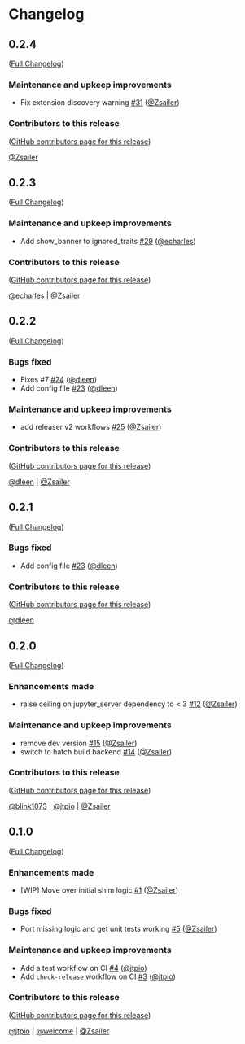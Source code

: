 # Changelog

<!-- <START NEW CHANGELOG ENTRY> -->

## 0.2.4

([Full Changelog](https://github.com/jupyter/notebook_shim/compare/v0.2.3...eb748573d2af505c6846fbf2597ec56447c0d6e8))

### Maintenance and upkeep improvements

- Fix extension discovery warning [#31](https://github.com/jupyter/notebook_shim/pull/31) ([@Zsailer](https://github.com/Zsailer))

### Contributors to this release

([GitHub contributors page for this release](https://github.com/jupyter/notebook_shim/graphs/contributors?from=2023-04-24&to=2024-02-14&type=c))

[@Zsailer](https://github.com/search?q=repo%3Ajupyter%2Fnotebook_shim+involves%3AZsailer+updated%3A2023-04-24..2024-02-14&type=Issues)

<!-- <END NEW CHANGELOG ENTRY> -->

## 0.2.3

([Full Changelog](https://github.com/jupyter/notebook_shim/compare/v0.2.2...bb84e6475a757b6299cb07ec3ce027a8c57d052e))

### Maintenance and upkeep improvements

- Add show_banner to ignored_traits [#29](https://github.com/jupyter/notebook_shim/pull/29) ([@echarles](https://github.com/echarles))

### Contributors to this release

([GitHub contributors page for this release](https://github.com/jupyter/notebook_shim/graphs/contributors?from=2022-11-03&to=2023-04-24&type=c))

[@echarles](https://github.com/search?q=repo%3Ajupyter%2Fnotebook_shim+involves%3Aecharles+updated%3A2022-11-03..2023-04-24&type=Issues) | [@Zsailer](https://github.com/search?q=repo%3Ajupyter%2Fnotebook_shim+involves%3AZsailer+updated%3A2022-11-03..2023-04-24&type=Issues)

## 0.2.2

([Full Changelog](https://github.com/jupyter/notebook_shim/compare/v0.2.0...e1f1219888d9bfa69fc0e1f130f6f1bcf3825fcb))

### Bugs fixed

- Fixes #7 [#24](https://github.com/jupyter/notebook_shim/pull/24) ([@dleen](https://github.com/dleen))
- Add config file [#23](https://github.com/jupyter/notebook_shim/pull/23) ([@dleen](https://github.com/dleen))

### Maintenance and upkeep improvements

- add releaser v2 workflows [#25](https://github.com/jupyter/notebook_shim/pull/25) ([@Zsailer](https://github.com/Zsailer))

### Contributors to this release

([GitHub contributors page for this release](https://github.com/jupyter/notebook_shim/graphs/contributors?from=2022-10-17&to=2022-11-03&type=c))

[@dleen](https://github.com/search?q=repo%3Ajupyter%2Fnotebook_shim+involves%3Adleen+updated%3A2022-10-17..2022-11-03&type=Issues) | [@Zsailer](https://github.com/search?q=repo%3Ajupyter%2Fnotebook_shim+involves%3AZsailer+updated%3A2022-10-17..2022-11-03&type=Issues)

## 0.2.1

([Full Changelog](https://github.com/jupyter/notebook_shim/compare/v0.2.0...b72af7411fa41115c3025a95f261e10bf0221fb0))

### Bugs fixed

- Add config file [#23](https://github.com/jupyter/notebook_shim/pull/23) ([@dleen](https://github.com/dleen))

### Contributors to this release

([GitHub contributors page for this release](https://github.com/jupyter/notebook_shim/graphs/contributors?from=2022-10-17&to=2022-11-02&type=c))

[@dleen](https://github.com/search?q=repo%3Ajupyter%2Fnotebook_shim+involves%3Adleen+updated%3A2022-10-17..2022-11-02&type=Issues)

## 0.2.0

([Full Changelog](https://github.com/jupyter/notebook_shim/compare/v0.1.0...4e4228d7bb2d2e04cc204db3de7f2f567d65c38a))

### Enhancements made

- raise ceiling on jupyter_server dependency to < 3 [#12](https://github.com/jupyter/notebook_shim/pull/12) ([@Zsailer](https://github.com/Zsailer))

### Maintenance and upkeep improvements

- remove dev version [#15](https://github.com/jupyter/notebook_shim/pull/15) ([@Zsailer](https://github.com/Zsailer))
- switch to hatch build backend [#14](https://github.com/jupyter/notebook_shim/pull/14) ([@Zsailer](https://github.com/Zsailer))

### Contributors to this release

([GitHub contributors page for this release](https://github.com/jupyter/notebook_shim/graphs/contributors?from=2022-02-10&to=2022-10-17&type=c))

[@blink1073](https://github.com/search?q=repo%3Ajupyter%2Fnotebook_shim+involves%3Ablink1073+updated%3A2022-02-10..2022-10-17&type=Issues) | [@jtpio](https://github.com/search?q=repo%3Ajupyter%2Fnotebook_shim+involves%3Ajtpio+updated%3A2022-02-10..2022-10-17&type=Issues) | [@Zsailer](https://github.com/search?q=repo%3Ajupyter%2Fnotebook_shim+involves%3AZsailer+updated%3A2022-02-10..2022-10-17&type=Issues)

## 0.1.0

([Full Changelog](https://github.com/jupyterlab/notebook_shim/compare/first-commit...5b433fa298f741c7d71c9a3e7e85f17b2207300f))

### Enhancements made

- [WIP] Move over initial shim logic [#1](https://github.com/jupyterlab/notebook_shim/pull/1) ([@Zsailer](https://github.com/Zsailer))

### Bugs fixed

- Port missing logic and get unit tests working [#5](https://github.com/jupyterlab/notebook_shim/pull/5) ([@Zsailer](https://github.com/Zsailer))

### Maintenance and upkeep improvements

- Add a test workflow on CI [#4](https://github.com/jupyterlab/notebook_shim/pull/4) ([@jtpio](https://github.com/jtpio))
- Add `check-release` workflow on CI [#3](https://github.com/jupyterlab/notebook_shim/pull/3) ([@jtpio](https://github.com/jtpio))

### Contributors to this release

([GitHub contributors page for this release](https://github.com/jupyterlab/notebook_shim/graphs/contributors?from=2022-01-19&to=2022-02-10&type=c))

[@jtpio](https://github.com/search?q=repo%3Ajupyterlab%2Fnotebook_shim+involves%3Ajtpio+updated%3A2022-01-19..2022-02-10&type=Issues) | [@welcome](https://github.com/search?q=repo%3Ajupyterlab%2Fnotebook_shim+involves%3Awelcome+updated%3A2022-01-19..2022-02-10&type=Issues) | [@Zsailer](https://github.com/search?q=repo%3Ajupyterlab%2Fnotebook_shim+involves%3AZsailer+updated%3A2022-01-19..2022-02-10&type=Issues)
